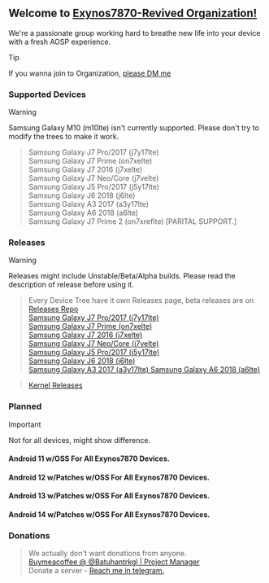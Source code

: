 ## Welcome to [Exynos7870-Revived Organization!](https://github.com/Exynos7870-Revived-Beta/)
We're a passionate group working hard to breathe new life into your device with a fresh AOSP experience.

> [!TIP]
> If you wanna join to Organization, [please DM me](https://t.me/batuhantrkgl)

### Supported Devices
> [!WARNING]
> Samsung Galaxy M10 (m10lte) isn't currently supported. Please don't try to modify the trees to make it work.

> Samsung Galaxy J7 Pro/2017 (j7y17lte) <br>
> Samsung Galaxy J7 Prime (on7xelte) <br>
> Samsung Galaxy J7 2016 (j7xelte) <br>
> Samsung Galaxy J7 Neo/Core (j7velte) <br>
> Samsung Galaxy J5 Pro/2017 (j5y17lte) <br>
> Samsung Galaxy J6 2018 (j6lte) <br>
> Samsung Galaxy A3 2017 (a3y17lte) <br>
> Samsung Galaxy A6 2018 (a6lte) <br>
> Samsung Galaxy J7 Prime 2 (on7xreflte) [PARITAL SUPPORT.]

### Releases
> [!WARNING]
> Releases might include Unstable/Beta/Alpha builds. Please read the description of release before using it.

> Every Device Tree have it own Releases page, beta releases are on [Releases Repo](https://github.com/Exynos7870-Revived-Beta/Releases)<br>
> [Samsung Galaxy J7 Pro/2017 (j7y17lte) <br>](https://github.com/Exynos7870-Revived-Beta/android_device_samsung_j7y17lte/releases)
> [Samsung Galaxy J7 Prime (on7xelte) <br>](https://github.com/Exynos7870-Revived-Bea/android_device_samsung_on7xelte/releases)
> [Samsung Galaxy J7 2016 (j7xelte) <br>](https://github.com/Exynos7870-Revived-Beta/android_device_samsung_j7xelte/releases)
> [Samsung Galaxy J7 Neo/Core (j7velte) <br>](https://github.com/Exynos7870-Revived-Beta/android_device_samsung_j7velte/releases)
> [Samsung Galaxy J5 Pro/2017 (j5y17lte) <br>](https://github.com/Exynos7870-Revived-Beta/android_device_samsung_j5y17lte/releases)
> [Samsung Galaxy J6 2018 (j6lte) <br>](https://github.com/Exynos7870-Revived-Beta/android_device_samsung_j6lte/releases)
> [Samsung Galaxy A3 2017 (a3y17lte) ](https://github.com/Exynos7870-Revived-Beta/android_device_samsung_a3y17lte/releases)
> [Samsung Galaxy A6 2018 (a6lte) ](https://github.com/Exynos7870-Revived-Beta/android_device_samsung_a6lte/releases)

> [Kernel Releases](https://github.com/Exynos7870-Revived-Beta/android_kernel_samsung_exynos7870/releases)

### Planned
> [!IMPORTANT]
> Not for all devices, might show difference.

#### Android 11 w/OSS For All Exynos7870 Devices.
#### Android 12 w/Patches w/OSS For All Exynos7870 Devices.
#### Android 13 w/Patches w/OSS For All Exynos7870 Devices. 
#### Android 14 w/Patches w/OSS For All Exynos7870 Devices.

### Donations
> We actually don't want donations from anyone.<br>
> [Buymeacoffee @ @Batuhantrkgl | Project Manager ](https://buymeacoffee.com/batuhantrkgl)<br>
> Donate a server - [Reach me in telegram.](https://t.me/batuhantrkgl)
